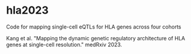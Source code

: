 # hla2023
Code for mapping single-cell eQTLs for HLA genes across four cohorts

Kang et al. "Mapping the dynamic genetic regulatory architecture of HLA genes at single-cell resolution." medRxiv 2023.

